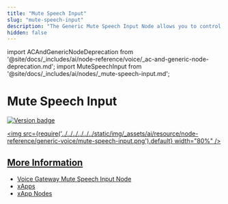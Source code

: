 ```yaml
---
title: "Mute Speech Input"
slug: "mute-speech-input"
description: "The Generic Mute Speech Input Node allows you to control when speech input is collected in your Flow, preventing interruptions and ensuring a smoother conversation experience, especially in xApp Flows. By enabling or disabling speech gathering as needed, you can maintain better control and create a seamless workflow in your application."
hidden: false
---
```


import ACAndGenericNodeDeprecation from '@site/docs/_includes/ai/node-reference/voice/_ac-and-generic-node-deprecation.md';
import MuteSpeechInput from '@site/docs/_includes/ai/nodes/_mute-speech-input.md';

# Mute Speech Input

<a href="../../../../../release-notes/4.54.md" /><img src="https://img.shields.io/badge/Added in-v4.54-blue.svg" alt="Version badge" />

<img src={require('../../../../../../static/img/_assets/ai/resource/node-reference/generic-voice/mute-speech-input.png').default} width="80%" />

<ACAndGenericNodeDeprecation />

<MuteSpeechInput />

## More Information

- [Voice Gateway Mute Speech Input Node](../voice-gateway//mute-speech-input.md)
- [xApps](../../../../../xApps/overview.md)
- [xApp Nodes](../../xApp/overview.md)
